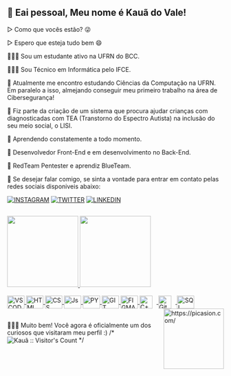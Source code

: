 ## 👋 Eai pessoal, Meu nome é Kauã do Vale!


▷ Como que vocês estão? 😜

▷ Espero que esteja tudo bem 😄

🧑🏿‍💻 Sou um estudante ativo na UFRN do BCC.

🧑🏿‍💻 Sou Técnico em Informática pelo IFCE.

🔭 Atualmente me encontro estudando Ciências da Computação na UFRN. Em paralelo a isso, almejando conseguir meu primeiro trabalho na área de Cibersegurança!

🔭 Fiz parte da criação de um sistema que procura ajudar crianças com diagnosticadas com TEA (Transtorno do Espectro Autista) na inclusão do seu meio social, o LISI.

📕 Aprendendo constatemente a todo momento.

💼 Desenvolvedor Front-End e em desenvolvimento no Back-End.

💼 RedTeam Pentester e aprendiz BlueTeam.

💬 Se desejar falar comigo, se sinta a vontade para entrar em contato pelas redes sociais disponiveis abaixo:
                                                                                     
[![INSTAGRAM](https://img.shields.io/badge/Instagram-E4405F?style=for-the-badge&logo=instagram&logoColor=white)](https://www.instagram.com/kkauavf/)
[![TWITTER](https://img.shields.io/badge/Twitter-1DA1F2?style=for-the-badge&logo=twitter&logoColor=white)](https://twitter.com/kauazinthebrabo)
[![LINKEDIN](https://img.shields.io/badge/LinkedIn-0077B5?style=for-the-badge&logo=linkedin&logoColor=white)](https://www.google.com/url?sa=t&source=web&rct=j&opi=89978449&url=https://br.linkedin.com/in/devltz&ved=2ahUKEwijm8nc-saGAxVzqZUCHfy3IPEQFnoECBEQAQ&usg=AOvVaw01fq3ZvC0h_fB_tIxVrHxB)

##

<div>
  <a href="https://github.com/DevlTz">
  <img height="165em" src="https://github-readme-stats.vercel.app/api?username=DevlTz&show_icons=true&theme=dark&include_all_commits=true&count_private=true"/>
  <img height="165em" src="https://github-readme-stats.vercel.app/api/top-langs/?username=DevlTz&layout=compact&langs_count=7&theme=dark"/>
</div>

<div style="display: inline_block"><br>
  <img align="center" alt="VSCODE" height="30" width="40" src="https://cdn.jsdelivr.net/gh/devicons/devicon/icons/vscode/vscode-original.svg">
  <img align="center" alt="HTML" height="30" width="40" src="https://cdn.jsdelivr.net/gh/devicons/devicon/icons/html5/html5-plain.svg">
  <img align="center" alt="CSS" height="30" width="40" src="https://cdn.jsdelivr.net/gh/devicons/devicon/icons/css3/css3-plain.svg">
  <img align="center" alt="Js" height="30" width="40" src="https://cdn.jsdelivr.net/gh/devicons/devicon/icons/javascript/javascript-plain.svg">
  <img align="center" alt="PY" height="30" width="40" src="https://cdn.jsdelivr.net/gh/devicons/devicon/icons/python/python-plain.svg">
  <img align="center" alt="GIT" height="30" width="40" src="https://cdn.jsdelivr.net/gh/devicons/devicon/icons/git/git-original.svg">
  <img align="center" alt="FIGMA" height="30" width="40" src="https://cdn.jsdelivr.net/gh/devicons/devicon/icons/figma/figma-original.svg" />
  <img align="center" alt="C++" width="30px" style="padding-right:10px;" src="https://cdn.jsdelivr.net/gh/devicons/devicon/icons/cplusplus/cplusplus-line.svg" />
  <img align="center" alt="GitHub" width="30px" style="padding-right:10px;" src="https://cdn.jsdelivr.net/gh/devicons/devicon/icons/github/github-original.svg" />
  <img align="center" alt="SQL" height="30" width="40" src="https://cdn.jsdelivr.net/gh/devicons/devicon/icons/sqlite/sqlite-original.svg"> <a href="https://picasion.com/">
  <img align="right" src="https://i.picasion.com/pic92/d33eae27397fef422c7d3005f7a9fa1d.gif" height="140" alt="https://picasion.com/" /></a><br/>
</div>


##
🕵🏾‍♂️ Muito bem! Você agora é oficialmente um dos curiosos que visitaram meu perfil :)
/* <img align="center" src="https://profile-counter.glitch.me/{DevlTz}/count.svg" alt="Kauã :: Visitor's Count" /> */


